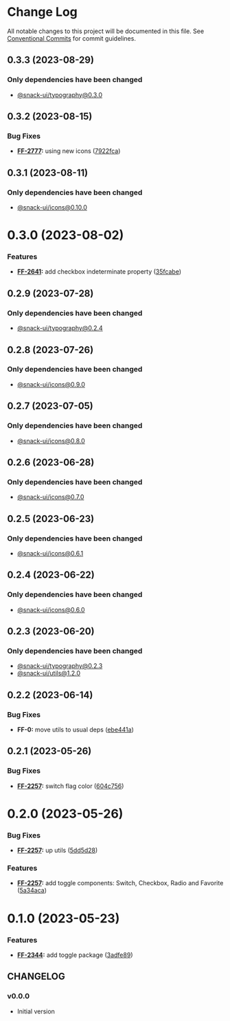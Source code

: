 # Change Log

All notable changes to this project will be documented in this file.
See [Conventional Commits](https://conventionalcommits.org) for commit guidelines.

## 0.3.3 (2023-08-29)

### Only dependencies have been changed
* [@snack-ui/typography@0.3.0](https://git.sbercloud.tech/sbercloud-ui/tokens-design-system/snack-uikit/-/blob/master/packages/typography/CHANGELOG.md)





## 0.3.2 (2023-08-15)


### Bug Fixes

* **[FF-2777](https://jira.sbercloud.tech/browse/FF-2777):** using new icons ([7922fca](https://git.sbercloud.tech/sbercloud-ui/tokens-design-system/snack-uikit/commits/7922fca103293299554fe07d607ca54b3b571e66))





## 0.3.1 (2023-08-11)

### Only dependencies have been changed
* [@snack-ui/icons@0.10.0](https://git.sbercloud.tech/sbercloud-ui/tokens-design-system/snack-uikit/-/blob/master/packages/icons/CHANGELOG.md)





# 0.3.0 (2023-08-02)


### Features

* **[FF-2641](https://jira.sbercloud.tech/browse/FF-2641):** add checkbox indeterminate property ([35fcabe](https://git.sbercloud.tech/sbercloud-ui/tokens-design-system/snack-uikit/commits/35fcabec3c120416509cb33e67c891c511e393cb))





## 0.2.9 (2023-07-28)

### Only dependencies have been changed
* [@snack-ui/typography@0.2.4](https://git.sbercloud.tech/sbercloud-ui/tokens-design-system/snack-uikit/-/blob/master/packages/typography/CHANGELOG.md)





## 0.2.8 (2023-07-26)

### Only dependencies have been changed
* [@snack-ui/icons@0.9.0](https://git.sbercloud.tech/sbercloud-ui/tokens-design-system/snack-uikit/-/blob/master/packages/icons/CHANGELOG.md)





## 0.2.7 (2023-07-05)

### Only dependencies have been changed
* [@snack-ui/icons@0.8.0](https://git.sbercloud.tech/sbercloud-ui/tokens-design-system/snack-uikit/-/blob/master/packages/icons/CHANGELOG.md)





## 0.2.6 (2023-06-28)

### Only dependencies have been changed
* [@snack-ui/icons@0.7.0](https://git.sbercloud.tech/sbercloud-ui/tokens-design-system/snack-uikit/-/blob/master/packages/icons/CHANGELOG.md)





## 0.2.5 (2023-06-23)

### Only dependencies have been changed
* [@snack-ui/icons@0.6.1](https://git.sbercloud.tech/sbercloud-ui/tokens-design-system/snack-uikit/-/blob/master/packages/icons/CHANGELOG.md)





## 0.2.4 (2023-06-22)

### Only dependencies have been changed
* [@snack-ui/icons@0.6.0](https://git.sbercloud.tech/sbercloud-ui/tokens-design-system/snack-uikit/-/blob/master/packages/icons/CHANGELOG.md)





## 0.2.3 (2023-06-20)

### Only dependencies have been changed
* [@snack-ui/typography@0.2.3](https://git.sbercloud.tech/sbercloud-ui/tokens-design-system/snack-uikit/-/blob/master/packages/typography/CHANGELOG.md)
* [@snack-ui/utils@1.2.0](https://git.sbercloud.tech/sbercloud-ui/tokens-design-system/snack-uikit/-/blob/master/packages/utils/CHANGELOG.md)





## 0.2.2 (2023-06-14)


### Bug Fixes

* **FF-0:** move utils to usual deps ([ebe441a](https://git.sbercloud.tech/sbercloud-ui/tokens-design-system/snack-uikit/commits/ebe441ac398065cbe8523cbedd3df53176b9aea5))





## 0.2.1 (2023-05-26)


### Bug Fixes

* **[FF-2257](https://jira.sbercloud.tech/browse/FF-2257):** switch flag color ([604c756](https://git.sbercloud.tech/sbercloud-ui/tokens-design-system/snack-uikit/commits/604c75627a8774549c8ee819e7d3799ccc136511))





# 0.2.0 (2023-05-26)


### Bug Fixes

* **[FF-2257](https://jira.sbercloud.tech/browse/FF-2257):** up utils ([5dd5d28](https://git.sbercloud.tech/sbercloud-ui/tokens-design-system/snack-uikit/commits/5dd5d28cdbe14973dcc36759e7db003249930a4b))


### Features

* **[FF-2257](https://jira.sbercloud.tech/browse/FF-2257):** add toggle components: Switch, Checkbox, Radio and Favorite ([5a34aca](https://git.sbercloud.tech/sbercloud-ui/tokens-design-system/snack-uikit/commits/5a34acade3674e020034529b2b2aaddbe4b4f62a))





# 0.1.0 (2023-05-23)


### Features

* **[FF-2344](https://jira.sbercloud.tech/browse/FF-2344):** add toggle package ([3adfe89](https://git.sbercloud.tech/sbercloud-ui/tokens-design-system/snack-uikit/commits/3adfe89e3828518a596e41b6810954a8ac61bcf0))





## CHANGELOG

### v0.0.0

- Initial version
